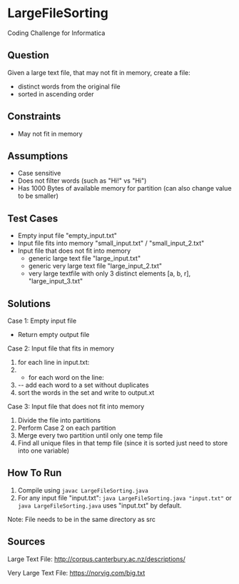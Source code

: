 # LargeFileSorting
Coding Challenge for Informatica

## Question
Given a large text file, that may not fit in memory, create a file:
- distinct words from the original file
- sorted in ascending order

## Constraints
- May not fit in memory

## Assumptions
- Case sensitive
- Does not filter words (such as "Hi!" vs "Hi")
- Has 1000 Bytes of available memory for partition (can also change value to be smaller)

## Test Cases
- Empty input file "empty_input.txt"
- Input file fits into memory "small_input.txt" / "small_input_2.txt"
- Input file that does not fit into memory
    - generic large text file "large_input.txt"
    - generic very large text file "large_input_2.txt"
    - very large textfile with only 3 distinct elements [a, b, r], "large_input_3.txt"

## Solutions
Case 1: Empty input file
- Return empty output file

Case 2: Input file that fits in memory
1. for each line in input.txt:
2. - for each word on the line:
3. -- add each word to a set without duplicates
4. sort the words in the set and write to output.xt

Case 3: Input file that does not fit into memory
1. Divide the file into partitions
2. Perform Case 2 on each partition
3. Merge every two partition until only one temp file
4. Find all unique files in that temp file (since it is sorted just need to store into one variable)

## How To Run
1. Compile using `javac LargeFileSorting.java`
2. For any input file "input.txt": `java LargeFileSorting.java "input.txt"` or `java LargeFileSorting.java` uses "input.txt" by default.

Note: File needs to be in the same directory as src

## Sources
Large Text File: http://corpus.canterbury.ac.nz/descriptions/

Very Large Text File: https://norvig.com/big.txt
